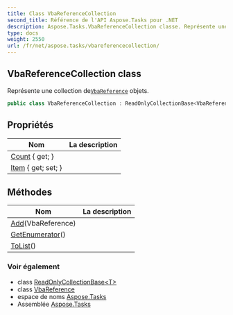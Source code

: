 ```yaml
---
title: Class VbaReferenceCollection
second_title: Référence de l'API Aspose.Tasks pour .NET
description: Aspose.Tasks.VbaReferenceCollection classe. Représente une collection deVbaReference objets.
type: docs
weight: 2550
url: /fr/net/aspose.tasks/vbareferencecollection/
---
```

## VbaReferenceCollection class

Représente une collection de[`VbaReference`](../vbareference/) objets.

```csharp
public class VbaReferenceCollection : ReadOnlyCollectionBase<VbaReference>
```

## Propriétés

| Nom | La description |
| --- | --- |
| [Count](../../aspose.tasks/readonlycollectionbase-1/count/) { get; } |  |
| [Item](../../aspose.tasks/readonlycollectionbase-1/item/) { get; set; } |  |

## Méthodes

| Nom | La description |
| --- | --- |
| [Add](../../aspose.tasks/readonlycollectionbase-1/add/)(VbaReference) |  |
| [GetEnumerator](../../aspose.tasks/readonlycollectionbase-1/getenumerator/)() |  |
| [ToList](../../aspose.tasks/readonlycollectionbase-1/tolist/)() |  |

### Voir également

* class [ReadOnlyCollectionBase&lt;T&gt;](../readonlycollectionbase-1/)
* class [VbaReference](../vbareference/)
* espace de noms [Aspose.Tasks](../../aspose.tasks/)
* Assemblée [Aspose.Tasks](../../)



